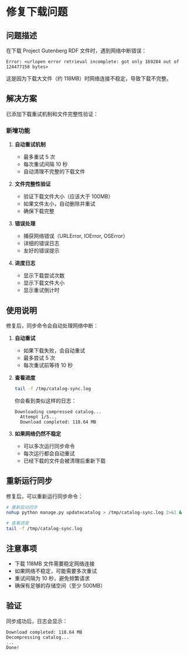 # 修复下载问题

## 问题描述

在下载 Project Gutenberg RDF 文件时，遇到网络中断错误：
```
Error: <urlopen error retrieval incomplete: got only 169284 out of 124477158 bytes>
```

这是因为下载大文件（约 118MB）时网络连接不稳定，导致下载不完整。

## 解决方案

已添加下载重试机制和文件完整性验证：

### 新增功能

1. **自动重试机制**
   - 最多重试 5 次
   - 每次重试间隔 10 秒
   - 自动清理不完整的下载文件

2. **文件完整性验证**
   - 验证下载文件大小（应该大于 100MB）
   - 如果文件太小，自动删除并重试
   - 确保下载完整

3. **错误处理**
   - 捕获网络错误（URLError, IOError, OSError）
   - 详细的错误日志
   - 友好的错误提示

4. **进度日志**
   - 显示下载尝试次数
   - 显示下载文件大小
   - 显示重试倒计时

## 使用说明

修复后，同步命令会自动处理网络中断：

1. **自动重试**
   - 如果下载失败，会自动重试
   - 最多尝试 5 次
   - 每次重试前等待 10 秒

2. **查看进度**
   ```bash
   tail -f /tmp/catalog-sync.log
   ```
   你会看到类似这样的日志：
   ```
   Downloading compressed catalog...
     Attempt 1/5...
     Download completed: 118.64 MB
   ```

3. **如果网络仍然不稳定**
   - 可以多次运行同步命令
   - 每次运行都会自动重试
   - 已经下载的文件会被清理后重新下载

## 重新运行同步

修复后，可以重新运行同步命令：

```bash
# 重新启动同步
nohup python manage.py updatecatalog > /tmp/catalog-sync.log 2>&1 &

# 查看进度
tail -f /tmp/catalog-sync.log
```

## 注意事项

- 下载 118MB 文件需要稳定网络连接
- 如果网络不稳定，可能需要多次重试
- 重试间隔为 10 秒，避免频繁请求
- 确保有足够的存储空间（至少 500MB）

## 验证

同步成功后，日志会显示：
```
Download completed: 118.64 MB
Decompressing catalog...
...
Done!
```

